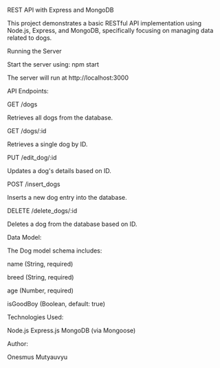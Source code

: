 REST API with Express and MongoDB

This project demonstrates a basic RESTful API implementation using Node.js, Express, and MongoDB, specifically focusing on managing data related to dogs.


Running the Server

Start the server using: npm start

The server will run at http://localhost:3000


API Endpoints:

GET /dogs

Retrieves all dogs from the database.

GET /dogs/:id

Retrieves a single dog by ID.

PUT /edit_dog/:id

Updates a dog's details based on ID.

POST /insert_dogs

Inserts a new dog entry into the database.

DELETE /delete_dogs/:id

Deletes a dog from the database based on ID.

Data Model:

The Dog model schema includes:

name (String, required)

breed (String, required)

age (Number, required)

isGoodBoy (Boolean, default: true)


Technologies Used:

Node.js
Express.js
MongoDB (via Mongoose)


Author:

Onesmus Mutyauvyu
